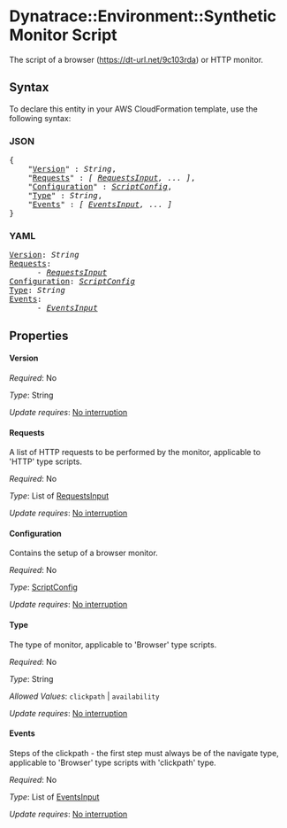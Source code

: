 # Dynatrace::Environment::SyntheticMonitor Script

The script of a browser (https://dt-url.net/9c103rda) or HTTP monitor.

## Syntax

To declare this entity in your AWS CloudFormation template, use the following syntax:

### JSON

<pre>
{
    "<a href="#version" title="Version">Version</a>" : <i>String</i>,
    "<a href="#requests" title="Requests">Requests</a>" : <i>[ <a href="requestsinput.md">RequestsInput</a>, ... ]</i>,
    "<a href="#configuration" title="Configuration">Configuration</a>" : <i><a href="scriptconfig.md">ScriptConfig</a></i>,
    "<a href="#type" title="Type">Type</a>" : <i>String</i>,
    "<a href="#events" title="Events">Events</a>" : <i>[ <a href="eventsinput.md">EventsInput</a>, ... ]</i>
}
</pre>

### YAML

<pre>
<a href="#version" title="Version">Version</a>: <i>String</i>
<a href="#requests" title="Requests">Requests</a>: <i>
      - <a href="requestsinput.md">RequestsInput</a></i>
<a href="#configuration" title="Configuration">Configuration</a>: <i><a href="scriptconfig.md">ScriptConfig</a></i>
<a href="#type" title="Type">Type</a>: <i>String</i>
<a href="#events" title="Events">Events</a>: <i>
      - <a href="eventsinput.md">EventsInput</a></i>
</pre>

## Properties

#### Version

_Required_: No

_Type_: String

_Update requires_: [No interruption](https://docs.aws.amazon.com/AWSCloudFormation/latest/UserGuide/using-cfn-updating-stacks-update-behaviors.html#update-no-interrupt)

#### Requests

A list of HTTP requests to be performed by the monitor, applicable to 'HTTP' type scripts.

_Required_: No

_Type_: List of <a href="requestsinput.md">RequestsInput</a>

_Update requires_: [No interruption](https://docs.aws.amazon.com/AWSCloudFormation/latest/UserGuide/using-cfn-updating-stacks-update-behaviors.html#update-no-interrupt)

#### Configuration

Contains the setup of a browser monitor.

_Required_: No

_Type_: <a href="scriptconfig.md">ScriptConfig</a>

_Update requires_: [No interruption](https://docs.aws.amazon.com/AWSCloudFormation/latest/UserGuide/using-cfn-updating-stacks-update-behaviors.html#update-no-interrupt)

#### Type

The type of monitor, applicable to 'Browser' type scripts.

_Required_: No

_Type_: String

_Allowed Values_: <code>clickpath</code> | <code>availability</code>

_Update requires_: [No interruption](https://docs.aws.amazon.com/AWSCloudFormation/latest/UserGuide/using-cfn-updating-stacks-update-behaviors.html#update-no-interrupt)

#### Events

Steps of the clickpath - the first step must always be of the navigate type, applicable to 'Browser' type scripts with 'clickpath' type.

_Required_: No

_Type_: List of <a href="eventsinput.md">EventsInput</a>

_Update requires_: [No interruption](https://docs.aws.amazon.com/AWSCloudFormation/latest/UserGuide/using-cfn-updating-stacks-update-behaviors.html#update-no-interrupt)

